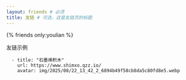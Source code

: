 ```yaml
---
layout: friends # 必须
title: 友链 # 可选，这是友链页的标题
---
```

{% friends only:youlian %}
<!-- more -->
友链示例
```
  - title: "石墨烯积木"
    url: https://www.shimxo.qzz.io/
    avatar: img/2025/08/22_13_42_2_6894b49f58cb8da5c80fd8e5.webp
```